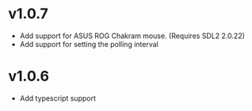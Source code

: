# v1.0.7
- Add support for ASUS ROG Chakram mouse. (Requires SDL2 2.0.22)
- Add support for setting the polling interval

# v1.0.6

- Add typescript support
